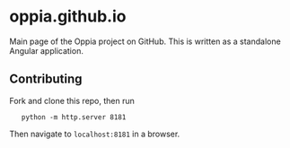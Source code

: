 # oppia.github.io

Main page of the Oppia project on GitHub. This is written as a standalone
Angular application.

## Contributing

Fork and clone this repo, then run

```
   python -m http.server 8181
```

Then navigate to `localhost:8181` in a browser.
